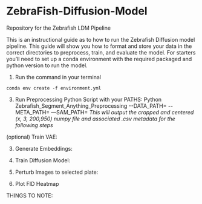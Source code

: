 # ZebraFish-Diffusion-Model
Repository for the Zebrafish LDM Pipeline

This is an instructional guide as to how to run the Zebrafish Diffusion model pipeline.
This guide will show you how to format and store your data in the correct directories to preprocess, train, and evaluate the model.
For starters you’ll need to set up a conda environment with the required packaged and python version to run the model.

1. Run the command in your terminal
```
conda env create -f environment.yml
```
3. Run Preprocessing Python Script with your PATHS:
Python Zebrafish_Segment_Anything_Preprocessing --DATA_PATH= --META_PATH= —SAM_PATH=
*This will output the cropped and centered (x, 3, 200,950) numpy file and associated .csv metadata for the following steps*

(optional) Train VAE:

3. Generate Embeddings:
   
4. Train Diffusion Model:

5. Perturb Images to selected plate:

6. Plot FID Heatmap

THINGS TO NOTE:
 
